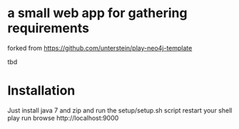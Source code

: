 a small web app for gathering requirements
=====================================

forked from https://github.com/unterstein/play-neo4j-template

tbd

# Installation
Just install java 7 and zip and run the setup/setup.sh script
restart your shell
play run
browse http://localhost:9000
